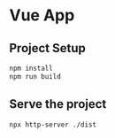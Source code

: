 # Vue App

## Project Setup

```sh
npm install
npm run build
```

## Serve the project

```sh
npx http-server ./dist
```
